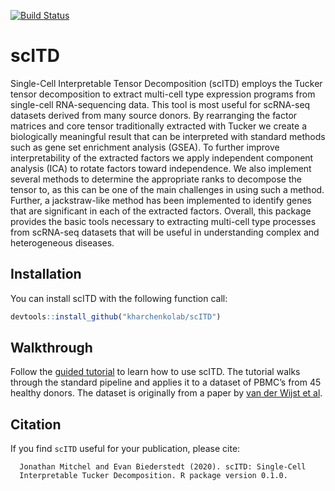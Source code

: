 
<!-- README.md is generated from README.Rmd. Please edit that file -->

<!-- badges: start -->
[![Build Status](https://travis-ci.com/kharchenkolab/scITD.svg?branch=master)](https://travis-ci.com/github/kharchenkolab/scITD)
<!-- badges: end -->

# scITD

Single-Cell Interpretable Tensor Decomposition (scITD) employs the
Tucker tensor decomposition to extract multi-cell type expression
programs from single-cell RNA-sequencing data. This tool is most useful
for scRNA-seq datasets derived from many source donors. By rearranging
the factor matrices and core tensor traditionally extracted with Tucker
we create a biologically meaningful result that can be interpreted with
standard methods such as gene set enrichment analysis (GSEA). To further
improve interpretability of the extracted factors we apply independent
component analysis (ICA) to rotate factors toward independence. We also
implement several methods to determine the appropriate ranks to
decompose the tensor to, as this can be one of the main challenges in
using such a method. Further, a jackstraw-like method has been
implemented to identify genes that are significant in each of the
extracted factors. Overall, this package provides the basic tools
necessary to extracting multi-cell type processes from scRNA-seq
datasets that will be useful in understanding complex and heterogeneous
diseases.

## Installation

You can install scITD with the following function call:

``` r
devtools::install_github("kharchenkolab/scITD")
```

## Walkthrough

Follow the [guided
tutorial](https://htmlpreview.github.io/?https://raw.githubusercontent.com/kharchenkolab/scITD//master/doc/walkthrough.html)
to learn how to use scITD. The tutorial walks through the standard
pipeline and applies it to a dataset of PBMC’s from 45 healthy donors.
The dataset is originally from a paper by [van der Wijst et
al](https://www.ncbi.nlm.nih.gov/pmc/articles/PMC5905669/).


## Citation

If you find `scITD` useful for your publication, please cite:

```
  Jonathan Mitchel and Evan Biederstedt (2020). scITD: Single-Cell
  Interpretable Tucker Decomposition. R package version 0.1.0.
```


